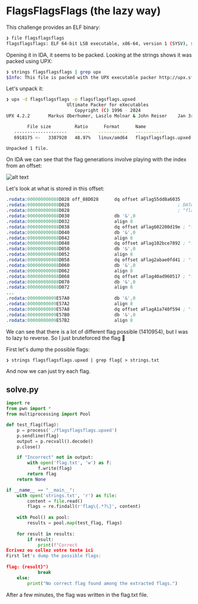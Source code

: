 # FlagsFlagsFlags (the lazy way)

This challenge provides an ELF binary:
```sh
❯ file flagsflagsflags
flagsflagsflags: ELF 64-bit LSB executable, x86-64, version 1 (SYSV), statically linked, no section header
```

Opening it in IDA, it seems to be packed. Looking at the strings shows it was packed using UPX:

```sh
❯ strings flagsflagsflags | grep upx
$Info: This file is packed with the UPX executable packer http://upx.sf.net $
```

Let's unpack it:

```sh
❯ upx -d flagsflagsflags -o flagsflagsflags.upxed
                       Ultimate Packer for eXecutables
                          Copyright (C) 1996 - 2024
UPX 4.2.2       Markus Oberhumer, Laszlo Molnar & John Reiser    Jan 3rd 2024

        File size         Ratio      Format      Name
   --------------------   ------   -----------   -----------
   6918175 <-   3387920   48.97%   linux/amd64   flagsflagsflags.upxed

Unpacked 1 file.
```

On IDA we can see that the flag generations involve playing with the index from an offset:

![alt text](https://i.imgur.com/jZsJiRd_d.webp?maxwidth=760&fidelity=grand)

Let's look at what is stored in this offset:

```S
.rodata:000000000088D028 off_88D028      dq offset aFlag55dd8a6035
.rodata:000000000088D028                                         ; DATA XREF: main_generateFlag+2C↑o
.rodata:000000000088D028                                         ; "flag{55dd8a603527dde588b261ee2dda1c9c}"
.rodata:000000000088D030                 db '&',0
.rodata:000000000088D032                 align 8
.rodata:000000000088D038                 dq offset aFlag602200d19e ; "flag{602200d19ec0a3a60a7011a71dfcee60}"
.rodata:000000000088D040                 db '&',0
.rodata:000000000088D042                 align 8
.rodata:000000000088D048                 dq offset aFlag102bce7892 ; "flag{102bce789210611558b8b7e22938f193}"
.rodata:000000000088D050                 db '&',0
.rodata:000000000088D052                 align 8
.rodata:000000000088D058                 dq offset aFlag2abae0fd41 ; "flag{2abae0fd4157a3c703de893c198edbe9}"
.rodata:000000000088D060                 db '&',0
.rodata:000000000088D062                 align 8
.rodata:000000000088D068                 dq offset aFlag40ad960517 ; "flag{40ad960517440be0e9d9485425a196a6}"
.rodata:000000000088D070                 db '&',0
.rodata:000000000088D072                 align 8
...
.rodata:00000000009E57A0                 db '&',0
.rodata:00000000009E57A2                 align 8
.rodata:00000000009E57A8                 dq offset aFlagA1a740f594 ; "flag{a1a740f594e37402b1101ced2d5d67c2}"
.rodata:00000000009E57B0                 db '&',0
.rodata:00000000009E57B2                 align 8
```

We can see that there is a lot of different flag possible (1410954), but I was to lazy to reverse. So I just bruteforced the flag 🤡

First let's dump the possible flags:

```
❯ strings flagsflagsflags.upxed | grep flag{ > strings.txt
```

And now we can just try each flag.

## solve.py

```py
import re
from pwn import *
from multiprocessing import Pool

def test_flag(flag):
    p = process('./flagsflagsflags.upxed')
    p.sendline(flag)
    output = p.recvall().decode()
    p.close()

    if "Incorrect" not in output:
        with open('flag.txt', 'w') as f:
            f.write(flag)
        return flag
    return None

if __name__ == "__main__":
    with open('strings.txt', 'r') as file:
        content = file.read()
        flags = re.findall(r'flag\{.*?\}', content)
    
    with Pool() as pool:
        results = pool.map(test_flag, flags)
    
    for result in results:
        if result:
            print(f"Correct 
Écrivez ou collez votre texte ici￼
First let's dump the possible flags:
￼
flag: {result}")
            break
    else:
        print("No correct flag found among the extracted flags.")
```

After a few minutes, the flag was written in the flag.txt file.
